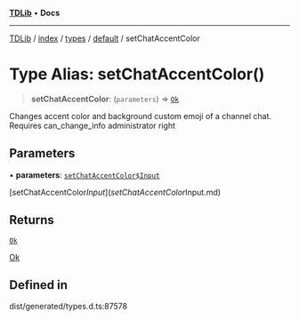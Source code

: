 [**TDLib**](../../../../../../README.md) • **Docs**

***

[TDLib](../../../../../../modules.md) / [index](../../../../../README.md) / [types](../../../README.md) / [default](../README.md) / setChatAccentColor

# Type Alias: setChatAccentColor()

> **setChatAccentColor**: (`parameters`) => [`Ok`](Ok-1.md)

Changes accent color and background custom emoji of a channel chat. Requires can_change_info administrator right

## Parameters

• **parameters**: [`setChatAccentColor$Input`](setChatAccentColor$Input.md)

[setChatAccentColor$Input](setChatAccentColor$Input.md)

## Returns

[`Ok`](Ok-1.md)

[Ok](Ok-1.md)

## Defined in

dist/generated/types.d.ts:87578
